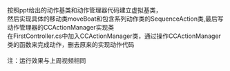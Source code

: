 按照ppt给出的动作基类和动作管理器代码建立虚拟基类，<br>然后实现具体的移动类moveBoat和包含系列动作类的SequenceAction类,最后写动作管理器的CCActionManager实现类<br>
在FirstController.cs中加入CCActionManager类，通过操作CCActionManager类的函数来完成动作，删去原来的实现动作代码<br>
<br>
注：运行效果与上周视频相同
